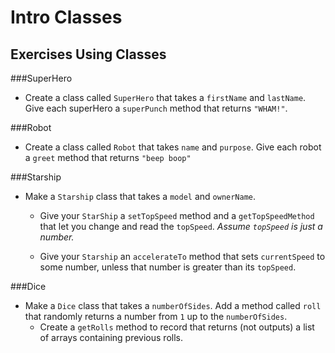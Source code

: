 # Intro Classes
## Exercises Using Classes

###SuperHero
* Create a class called `SuperHero` that takes a `firstName` and `lastName`. Give each superHero a `superPunch` method that returns `"WHAM!"`.

###Robot
* Create a class called `Robot` that takes `name` and `purpose`. Give each robot a `greet` method that returns `"beep boop"`

###Starship
* Make a `Starship` class that takes a `model` and `ownerName`. 
  * Give your `StarShip` a `setTopSpeed` method and a `getTopSpeedMethod` that let you change and read the `topSpeed`. *Assume `topSpeed` is just a number.*
  
  * Give your `Starship` an `accelerateTo` method that sets `currentSpeed` to some number, unless that number is greater than its `topSpeed`.
  
###Dice
* Make a `Dice` class that takes a `numberOfSides`. Add a method called `roll` that randomly returns a number from `1` up to the `numberOfSides`.
  * Create a `getRolls` method to record that returns (not outputs) a list of arrays containing previous rolls.
